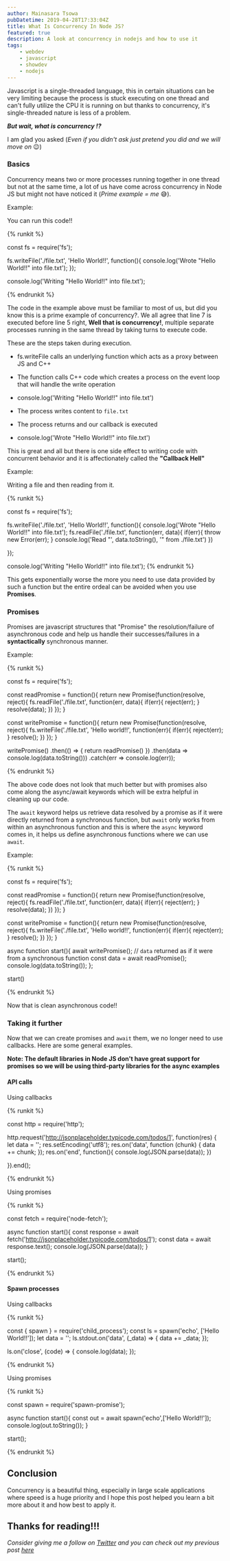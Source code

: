 ```yaml
---
author: Mainasara Tsowa
pubDatetime: 2019-04-28T17:33:04Z
title: What Is Concurrency In Node JS?
featured: true
description: A look at concurrency in nodejs and how to use it
tags:
    - webdev
    - javascript
    - showdev
    - nodejs
---
```


Javascript is a single-threaded language, this in certain situations can be very limiting because the process is stuck executing on one thread and can't fully utilize the CPU it is running on but thanks to concurrency, it's single-threaded nature is less of a problem.

***But wait, what is concurrency !?***

I am glad you asked (_Even if you didn't ask just pretend you did and we will move on_ 😉)

### Basics

Concurrency means two or more processes running together in one thread but not at the same time, a lot of us have come across concurrency in Node JS but might not have noticed it (_Prime example = me_ 😅).

Example:

You can run this code!!

{% runkit %}

const fs = require('fs');

fs.writeFile('./file.txt', 'Hello World!!', function(){
    console.log('Wrote "Hello World!!" into file.txt');
});

console.log('Writing "Hello World!!" into file.txt');

{% endrunkit %}

The code in the example above must be familiar to most of us, but did you know this is a prime example of concurrency?. We all agree that line 7 is executed before line 5 right, __Well that is concurrency!__, multiple separate processes running in the same thread by taking turns to execute code. 

These are the steps taken during execution.

- fs.writeFile calls an underlying function which acts as a proxy between JS and C++

- The function calls C++ code which creates a process on the event loop that will handle the write operation

- console.log('Writing "Hello World!!" into file.txt')

- The process writes content to `file.txt`

- The process returns and our callback is executed

- console.log('Wrote "Hello World!!" into file.txt')

This is great and all but there is one side effect to writing code with concurrent behavior and it is affectionately called the **"Callback Hell"**

Example:

Writing a file and then reading from it.

{% runkit %}

const fs = require('fs');

fs.writeFile('./file.txt', 'Hello World!!', function(){
    console.log('Wrote "Hello World!!" into file.txt');
    fs.readFile('./file.txt', function(err, data){
        if(err){
            throw new Error(err);
        }
        console.log('Read "', data.toString(), '" from ./file.txt')
    })

});

console.log('Writing "Hello World!!" into file.txt');
{% endrunkit %}

This gets exponentially worse the more you need to use data provided by such a function but the entire ordeal can be avoided when you use **Promises**.

### Promises

Promises are javascript structures that "Promise" the resolution/failure of asynchronous code and help us handle their successes/failures in a **syntactically** synchronous manner.

Example:

{% runkit %}

const fs = require('fs');

const readPromise = function(){
    return new Promise(function(resolve, reject){
        fs.readFile('./file.txt', function(err, data){
            if(err){
                reject(err);
            }
            resolve(data);
        })
    });
}

const writePromise = function(){
    return new Promise(function(resolve, reject){
        fs.writeFile('./file.txt', 'Hello world!!', function(err){
            if(err){
                reject(err);
            }
            resolve();
        })
    });
}

writePromise()
.then(() => {
    return readPromise()
})
.then(data => 
 console.log(data.toString()))
.catch(err => console.log(err));

{% endrunkit %}

The above code does not look that much better but with promises also come along the async/await keywords which will be extra helpful in cleaning up our code.

The `await` keyword helps us retrieve data resolved by a promise as if it were directly returned from a synchronous function, but `await` only works from within an asynchronous function and this is where the `async` keyword comes in, it helps us define asynchronous functions where we can use `await`.

Example:

{% runkit %}

const fs = require('fs');

const readPromise = function(){
    return new Promise(function(resolve, reject){
        fs.readFile('./file.txt', function(err, data){
            if(err){
                reject(err);
            }
            resolve(data);
        })
    });
}

const writePromise = function(){
    return new Promise(function(resolve, reject){
        fs.writeFile('./file.txt', 'Hello world!!', function(err){
            if(err){
                reject(err);
            }
            resolve();
        })
    });
}

async function start(){
    await writePromise();
    // `data` returned as if it were from a synchronous function
    const data = await readPromise();
    console.log(data.toString());
};

start()

{% endrunkit %}

Now that is clean asynchronous code!!

### Taking it further

Now that we can create promises and `await` them, we no longer need to use callbacks. Here are some general examples.

__Note: The default libraries in Node JS don't have great support for promises so we will be using third-party libraries for the async examples__

#### API calls

Using callbacks

{% runkit %}

const http = require('http');

http.request('http://jsonplaceholder.typicode.com/todos/1', function(res) {
    let data = '';
    res.setEncoding('utf8');
    res.on('data', function (chunk) {
        data += chunk;
    });
    res.on('end', function(){
        console.log(JSON.parse(data));
    })

}).end();

{% endrunkit %}

Using promises

{% runkit %}

const fetch = require('node-fetch');

async function start(){
    const response = await fetch('http://jsonplaceholder.typicode.com/todos/1');
    const data = await response.text();
    console.log(JSON.parse(data));
}

start();

{% endrunkit %}

#### Spawn processes

Using callbacks

{% runkit %}

const { spawn } = require('child_process');
const ls = spawn('echo', ['Hello World!!']);
let data = '';
ls.stdout.on('data', (_data) => {
    data += _data;
});

ls.on('close', (code) => {
    console.log(data);
});

{% endrunkit %}

Using promises

{% runkit %}

const spawn = require('spawn-promise');

async function start(){
    const out = await spawn('echo',['Hello World!!']);
    console.log(out.toString());
}

start();

{% endrunkit %}

## Conclusion

Concurrency is a beautiful thing, especially in large scale applications where speed is a huge priority and I hope this post helped you learn a bit more about it and how best to apply it.

## Thanks for reading!!!

*Consider giving me a follow on [Twitter](https://twitter.com/neutrino2211) and you can check out my previous post [here](https://dev.to/neutrino2211/how-to-avoid-javascript-bugs-31pm)*